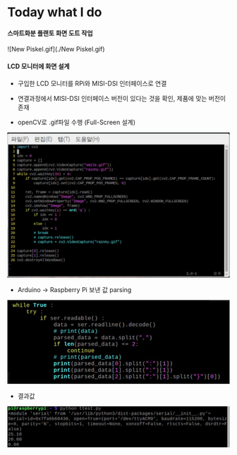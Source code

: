 # Today what I do

#### 스마트화분 플랜토 화면 도트 작업

![New Piskel.gif](./New Piskel.gif)

#### LCD 모니터에 화면 설계

- 구입한 LCD 모니터를 RPi와 MISI-DSI 인터페이스로 연결
- 연결과정에서 MISI-DSI 인터페이스 버전이 있다는 것을 확인, 제품에 맞는 버전이 존재

- openCV로 .gif파일 수행 (Full-Screen 설계)

![image.png](./image.png)

- Arduino -> Raspberry Pi 보낸 값 parsing

![image-1.png](./image-1.png)

- 결과값

![image-2.png](./image-2.png)
